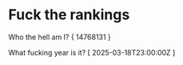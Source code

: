 # Fuck the rankings

Who the hell am I?
{ 14768131 }

What fucking year is it?
[ 2025-03-18T23:00:00Z ]
